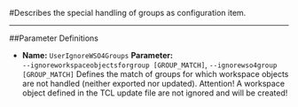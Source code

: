 #Describes the special handling of groups as configuration item.

----
##Parameter Definitions
*   **Name:** `UserIgnoreWSO4Groups`
    **Parameter:** `‑‑ignoreworkspaceobjectsforgroup [GROUP_MATCH]`, `‑‑ignorewso4group [GROUP_MATCH]`
    Defines the match of groups for which workspace objects are not handled (neither exported nor updated).
    Attention! A workspace object defined in the TCL update file are not ignored and will be created!
